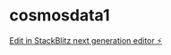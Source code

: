 # cosmosdata1

[Edit in StackBlitz next generation editor ⚡️](https://stackblitz.com/~/github.com/MLiserb/cosmosdata1)